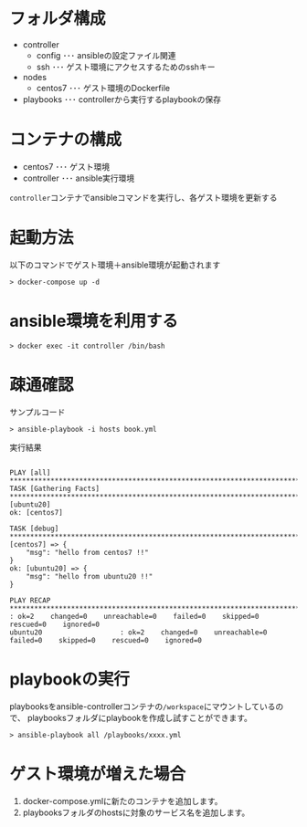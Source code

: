 # フォルダ構成

- controller
  - config ･･･ ansibleの設定ファイル関連
  - ssh ･･･ ゲスト環境にアクセスするためのsshキー
- nodes
  - centos7 ･･･ ゲスト環境のDockerfile
- playbooks ･･･ controllerから実行するplaybookの保存

# コンテナの構成

- centos7 ･･･ ゲスト環境
- controller ･･･ ansible実行環境

`controller`コンテナでansibleコマンドを実行し、各ゲスト環境を更新する

# 起動方法

以下のコマンドでゲスト環境＋ansible環境が起動されます
```
> docker-compose up -d
```

# ansible環境を利用する

```
> docker exec -it controller /bin/bash
```

# 疎通確認

サンプルコード

```
> ansible-playbook -i hosts book.yml
```
実行結果

```

PLAY [all] **************************************************************************************************************************************************************************************************
TASK [Gathering Facts] **************************************************************************************************************************************************************************************ok: [ubuntu20]
ok: [centos7]

TASK [debug] ************************************************************************************************************************************************************************************************ok: [centos7] => {
    "msg": "hello from centos7 !!"
}
ok: [ubuntu20] => {
    "msg": "hello from ubuntu20 !!"
}

PLAY RECAP **************************************************************************************************************************************************************************************************centos7                    : ok=2    changed=0    unreachable=0    failed=0    skipped=0    rescued=0    ignored=0
ubuntu20                   : ok=2    changed=0    unreachable=0    failed=0    skipped=0    rescued=0    ignored=0
```


# playbookの実行

playbooksをansible-controllerコンテナの`/workspace`にマウントしているので、
playbooksフォルダにplaybookを作成し試すことができます。

```
> ansible-playbook all /playbooks/xxxx.yml

```

# ゲスト環境が増えた場合

1. docker-compose.ymlに新たのコンテナを追加します。
2. playbooksフォルダのhostsに対象のサービス名を追加します。